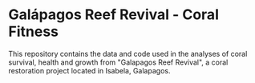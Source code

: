 # Galápagos Reef Revival - Coral Fitness
This repository contains the data and code used in the analyses of coral survival, health and growth from "Galapagos Reef Revival", a coral restoration project located in Isabela, Galapagos.
